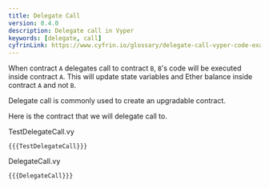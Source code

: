 ```yaml
---
title: Delegate Call
version: 0.4.0
description: Delegate call in Vyper
keywords: [delegate, call]
cyfrinLink: https://www.cyfrin.io/glossary/delegate-call-vyper-code-example
---
```


When contract `A` delegates call to contract `B`, `B`'s code will be executed inside contract `A`. This will update state variables and Ether balance inside contract `A` and not `B`.

Delegate call is commonly used to create an upgradable contract.

Here is the contract that we will delegate call to.

TestDelegateCall.vy

```vyper
{{{TestDelegateCall}}}
```

DelegateCall.vy

```vyper
{{{DelegateCall}}}
```
